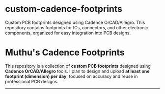 # custom-cadence-footprints
Custom PCB footprints designed using Cadence OrCAD/Allegro. This repository contains footprints for ICs, connectors, and other electronic components, organized for easy integration into PCB designs.


# Muthu's Cadence Footprints

This repository is a collection of **custom PCB footprints** designed using **Cadence OrCAD/Allegro** tools. I plan to design and upload **at least one footprint (dimension) per day**, focused on accuracy and reuse in professional PCB designs.

---
